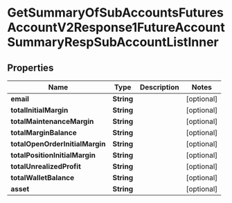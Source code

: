 

# GetSummaryOfSubAccountsFuturesAccountV2Response1FutureAccountSummaryRespSubAccountListInner


## Properties

| Name | Type | Description | Notes |
|------------ | ------------- | ------------- | -------------|
|**email** | **String** |  |  [optional] |
|**totalInitialMargin** | **String** |  |  [optional] |
|**totalMaintenanceMargin** | **String** |  |  [optional] |
|**totalMarginBalance** | **String** |  |  [optional] |
|**totalOpenOrderInitialMargin** | **String** |  |  [optional] |
|**totalPositionInitialMargin** | **String** |  |  [optional] |
|**totalUnrealizedProfit** | **String** |  |  [optional] |
|**totalWalletBalance** | **String** |  |  [optional] |
|**asset** | **String** |  |  [optional] |



